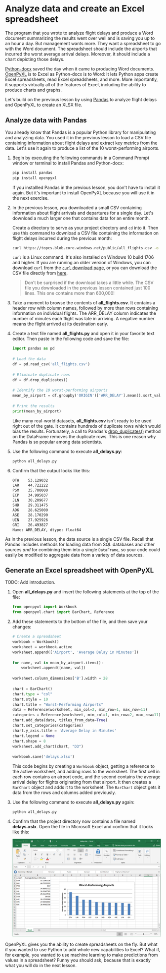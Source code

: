 # Analyze data and create an Excel spreadsheet

The program that you wrote to analyze flight delays and produce a Word document summarizing the results went over well and is saving you up to an hour a day. But management wants more. They want a spreadsheet to go with the Word document. The spreadsheet should include the airports that incurred the worst average arrival delays. Moreover, it should include a chart depicting those delays.

[Python-docx](https://python-docx.readthedocs.io/en/latest/) saved the day when it came to producing Word documents. [OpenPyXL](https://openpyxl.readthedocs.io/en/stable/) is to Excel as Python-docx is to Word: It lets Python apps create Excel spreadsheets, read Excel spreadsheets, and more. More importantly, it supports virtually all of the features of Excel, including the ability to produce charts and graphs.

Let's build on the previous lesson by using [Pandas](https://pandas.pydata.org/) to analyze flight delays and OpenPyXL to create an XLSX file.

## Analyze data with Pandas

You already know that Pandas is a popular Python library for manipulating and analyzing data. You used it in the previous lesson to load a CSV file containing information about flight delays and extract key metrics from the data. Let's use it again to produce a list of the 10 worst-performing airports.

1. Begin by executing the following commands in a Command Prompt window or terminal to install Pandas and Python-docx:

	```bash
	pip install pandas
	pip install openpyxl
	```

    If you installled Pandas in the previous lesson, you don't have to install it again. But it's important to install OpenPyXL because you will use it in the next exercise.

1. In the previous lesson, you downloaded a small CSV containing information about flight arrivals and departures for a single day. Let's download a much larger one that contains data for an entire month.

    Create a directory to serve as your project directory and `cd` into it. Then use this command to download a CSV file containing the information on flight delays incurred during the previous month:

	```bash
	curl https://topcs.blob.core.windows.net/public/all_flights.csv -o all_flights.csv
	```

	`curl` is a Linux command. It's also installed on Windows 10 build 1706 and higher. If you are running an older version of Windows, you can download `curl` from the [`curl` download page](https://curl.haxx.se/download.html), or you can download the CSV file directly from [here](https://topcs.blob.core.windows.net/public/all_flight.csv).

    > Don't be surprised if the download takes a little while. The CSV file you downloaded in the previous lesson contained just 100 lines. This one contains more than 600,000!

1. Take a moment to browse the contents of **all_flights.csv**. It contains a header row with column names, followed by more than rows containing information on individual flights. The ARR_DELAY column indicates the number of minutes each flight was late in arriving. A negative number means the flight arrived at its destination early.

1. Create a text file named **all_flights.py** and open it in your favorite text editor. Then paste in the following code and save the file:

	```python
	import pandas as pd
	
    # Load the data
	df = pd.read_csv('all_flights.csv')

    # Eliminate duplicate rows
    df = df.drop_duplicates()

    # Identify the 10 worst-performing airports
    mean_by_airport = df.groupby('ORIGIN')['ARR_DELAY'].mean().sort_values(ascending=False).head(10)

    # Print the results
	print(mean_by_airport)
	```

	Like many real-world datasets, **all_flights.csv** isn't ready to be used right out of the gate. It contains hundreds of duplicate rows which would bias the results. Fortunately, a call to Pandas's [drop_duplicates()](https://pandas.pydata.org/pandas-docs/stable/reference/api/pandas.DataFrame.drop_duplicates.html) method on the DataFrame removes the duplicate rows. This is one reason why Pandas is so popular among data scientists.

1. Use the following command to execute **all_delays.py**:

	```bash
	python all_delays.py
	```

1. Confirm that the output looks like this:

	```
    OTH    53.129032
    LAR    44.722222
    PSM    35.700000
    ECP    34.995037
    JLN    30.209677
    SHD    29.311475
    ADK    28.625000
    ASE    28.170290
    UIN    27.925926
    GRI    26.493827
    Name: ARR_DELAY, dtype: float64
	```

As in the previous lesson, the data source is a single CSV file. Recall that Pandas includes methods for loading data from SQL databases and other sources *and* for combining them into a single `DataFrame`, so your code could easily be modified to aggregate data from a variety of data sources.

## Generate an Excel spreadsheet with OpenPyXL

TODO: Add introduction.

1. Open **all_delays.py** and insert the following statements at the top of the file:

	```python
    from openpyxl import Workbook
    from openpyxl.chart import BarChart, Reference
	```

1. Add these statements to the bottom of the file, and then save your changes:

	```python
    # Create a spreadsheet
    workbook = Workbook()
    worksheet = workbook.active
    worksheet.append(['Airport', 'Average Delay in Minutes'])

    for name, val in mean_by_airport.items():
        worksheet.append([name, val])

    worksheet.column_dimensions['B'].width = 28

    chart = BarChart()
    chart.type = "col"
    chart.style = 10
    chart.title = "Worst-Performing Airports"
    data = Reference(worksheet, min_col=2, min_row=1, max_row=11)
    categories = Reference(worksheet, min_col=1, min_row=2, max_row=11)
    chart.add_data(data, titles_from_data=True)
    chart.set_categories(categories)
    chart.y_axis.title = 'Average Delay in Minutes'
    chart.legend = None
    chart.shape = 8
    worksheet.add_chart(chart, "D3")

    workbook.save('delays.xlsx')
	```

    This code begins by creating a `Workbook` object, getting a reference to the active worksheet, and adding rows to the worksheet. The first cell in each row contains an airport code, and the second contains the average arrival delay for flights originating from that airport. It then creates a `BarChart` object and adds it to the worksheet. The `BarChart` object gets it data from the rows and columns added previously.

1. Use the following command to execute **all_delays.py** again:

	```bash
	python all_delays.py
	```

1. Confirm that the project directory now contains a file named **delays.xslx**. Open the file in Microsoft Excel and confirm that it looks like this:

    ![Bar chart depicting airport delays](media/openpyxl.png)

OpenPyXL gives you the ability to create spreadsheets on the fly. But what if you wanted to use Python to add whole new capabilities to Excel? What if, for example, you wanted to use machine learning to make predictions from values in a spreadsheet? Funny you should ask, because that is exactly what you will do in the next lesson.